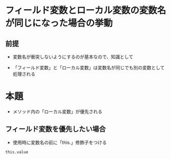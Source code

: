 # フィールド変数とローカル変数の変数名が同じになった場合の挙動

## 前提

- 変数名が衝突しないようにするのが基本なので、知識として

- 「フィールド変数」と「ローカル変数」は変数名が同じでも別の変数として処理される

# 本題

- メソッド内の「ローカル変数」が優先される

## フィールド変数を優先したい場合

- 使用時に変数名の前に「this.」修飾子をつける

```
this.value
```